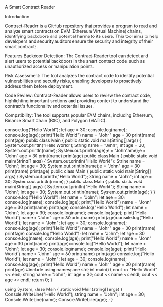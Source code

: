 A Smart Contract Reader

Introduction 

Contract-Reader is a GitHub repository that provides a program to read and analyze smart contracts on EVM (Ethereum Virtual Machine) chains, identifying backdoors and potential harms to its users. 
This tool aims to help developers and security auditors ensure the security and integrity of their smart contracts.

Features
Backdoor Detection: The Contract-Reader tool can detect and alert users to potential backdoors in the smart contract code, such as unauthorized access or manipulation points.

Risk Assessment: The tool analyzes the contract code to identify potential vulnerabilities and security risks, enabling developers to proactively address them before deployment.

Code Review: Contract-Reader allows users to review the contract code, highlighting important sections and providing context to understand the contract's functionality and potential issues.

Compatibility: The tool supports popular EVM chains, including Ethereum, Binance Smart Chain (BSC), and Polygon (MATIC).

console.log("Hello World");
let age = 30;
console.log(name);
console.log(age);
print("Hello World")
name = "John"
age = 30
print(name)
print(age)
public class Main {
  public static void main(String[] args) {
    System.out.println("Hello World");
    String name = "John";
    int age = 30;
    System.out.println(name);
    System.out.println(age);e = "John"ame);e = "John"
age = 30
print(name)
print(age)
public class Main {
  public static void main(String[] args) {
    System.out.println("Hello World");
    String name = "John";
    int age = 30;
    System.out.println(name);e = "John"
age = 30
print(name)
print(age)
public class Main {
  public static void main(String[] args) {
    System.out.println("Hello World");
    String name = "John";
    int age = 30;
    System.out.println(name);
  }
public class Main {
  public static void main(String[] args) {
    System.out.println("Hello World");
    String name = "John";
    int age = 30;
    System.out.println(name);
    System.out.println(age);
  }
}
console.log("Hello World");
let name = "John";
let age = 30;
console.log(name);
console.log(age);
print("Hello World")
name = "John"
age = 30
print(name)
print(age)
console.log("Hello World");
let name = "John";
let age = 30;
console.log(name);
console.log(age);
print("Hello World")
name = "John"
age = 30
print(name)
print(age)console.log("Hello World");
let name = "John";
let age = 30;
console.log(name);
console.log(age);
print("Hello World")
name = "John"
age = 30
print(name)
print(age)
console.log("Hello World");
let name = "John";
let age = 30;
console.log(name);
console.log(age);
print("Hello World")
name = "John"
age = 30
print(name)
print(age)console.log("Hello World");
let name = "John";
let age = 30;
console.log(name);
console.log(age);
print("Hello World")
name = "John"
age = 30
print(name)
print(age)
console.log("Hello World");
let name = "John";
let age = 30;
console.log(name);
console.log(age);
print("Hello World")
name = "John"
age = 30
print(name)
print(age)
#include <iostream>
using namespace std;
int main() {
  cout << "Hello World" << endl;
  string name = "John";
  int age = 30;
  cout << name << endl;
  cout << age << endl;
  return 0;
}

using System;
class Main {
  static void Main(string[] args) {
    Console.WriteLine("Hello World");
    string name = "John";
    int age = 30;
    Console.WriteLine(name);
    Console.WriteLine(age);
  }
}
